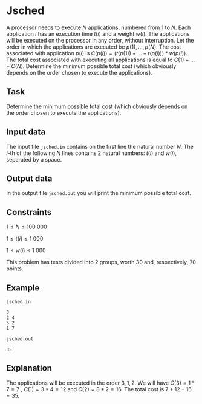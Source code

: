 # Jsched

A processor needs to execute $N$ applications, numbered from $1$ to $N$. Each application $i$ has an execution time $t(i)$ and a weight $w(i)$. The applications will be executed on the processor in any order, without interruption. Let the order in which the applications are executed be $p(1), \dots, p(N)$. The cost associated with application $p(i)$ is $C(p(i))=(t(p(1))+\dots+t(p(i)))* w(p(i))$. The total cost associated with executing all applications is equal to $C(1)+\dots+C(N)$. Determine the minimum possible total cost (which obviously depends on the order chosen to execute the applications).

## Task

Determine the minimum possible total cost (which obviously depends on the order chosen to execute the applications).

## Input data

The input file `jsched.in` contains on the first line the natural number $N$. The $i$-th of the following $N$ lines contains 2 natural numbers: $t(i)$ and $w(i)$, separated by a space. 

## Output data

In the output file `jsched.out` you will print the minimum possible total cost. 

## Constraints

$1 \leq N \leq 100\ 000$ 

$1 \leq t(i) \leq 1\ 000$ 

$1 \leq w(i) \leq 1\ 000$ 

This problem has tests divided into 2 groups, worth 30 and, respectively, 70 points. 

## Example

`jsched.in`
```
3
2 4
5 2
1 7
```

`jsched.out`
```
35
```

## Explanation

The applications will be executed in the order $3, 1, 2$. We will have $C(3)=1*7=7$ , $C(1)=3*4=12$ and $C(2)=8*2=16$. The total cost is $7+12+16=35$.